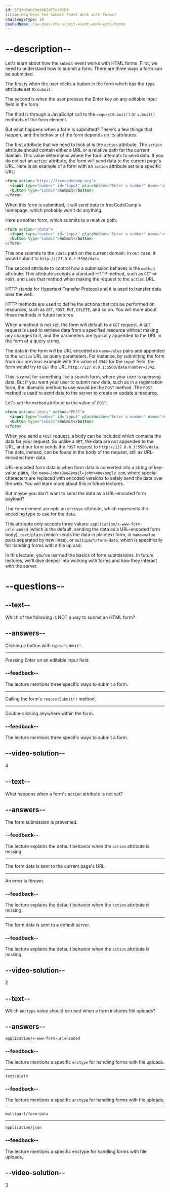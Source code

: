 ```yaml
---
id: 6733d3ab69e94b7df7ee91b0
title: How Does the Submit Event Work with Forms?
challengeType: 19
dashedName: how-does-the-submit-event-work-with-forms
---
```


# --description--

Let's learn about how the `submit` event works with HTML forms. First, we need to understand how to submit a form. There are three ways a form can be submitted.

The first is when the user clicks a button in the form which has the `type` attribute set to `submit`.

The second is when the user presses the Enter key on any editable input field in the form.

The third is through a JavaScript call to the `requestSubmit()` or `submit()` methods of the form element.

But what happens when a form is submitted? There's a few things that happen, and the behavior of the form depends on its attributes.

The first attribute that we need to look at is the `action` attribute. The `action` attribute should contain either a URL or a relative path for the current domain. This value determines where the form attempts to send data. If you do not set an `action` attribute, the form will send data to the current page's URL. Here is an example of a form with an `action` attribute set to a specific URL:

```html
<form action="https://freecodecamp.org">
  <input type="number" id="input" placeholder="Enter a number" name="number" />
  <button type="submit">Submit</button>
</form>
```

When this form is submitted, it will send data to freeCodeCamp's homepage, which probably won't do anything.

Here's another form, which submits to a relative path:

```html
<form action="/data">
  <input type="number" id="input" placeholder="Enter a number" name="number" />
  <button type="submit">Submit</button>
</form>
```

This one submits to the `/data` path on the current domain. In our case, it would submit to `http://127.0.0.1:5500/data`.

The second attribute to control how a submission behaves is the `method` attribute. This attribute accepts a standard HTTP method, such as `GET` or `POST`, and uses that method when making the request to the `action` URL.

HTTP stands for Hypertext Transfer Protocol and it is used to transfer data over the web.

HTTP methods are used to define the actions that can be performed on resources, such as `GET`, `POST`, `PUT`, `DELETE`, and so on. You will more about these methods in future lectures.

When a method is not set, the form will default to a `GET` request. A `GET` request is used to retrieve data from a specified resource without making any changes to it, and the parameters are typically appended to the URL in the form of a query string.

The data in the form will be URL encoded as `name=value` pairs and appended to the `action` URL as query parameters. For instance, by submitting the form from our previous example with the value of `3342` for the `input` field, the form would try to `GET` the URL `http://127.0.0.1:5500/data?number=3342`.

This is great for something like a search form, where your user is querying data. But if you want your user to submit new data, such as in a registration form, the idiomatic method to use would be the `POST` method. The `POST` method is used to send data to the server to create or update a resource.

Let's set the `method` attribute to the value of `POST`:

```xml
<form action="/data" method="POST">
  <input type="number" id="input" placeholder="Enter a number" name="number" />
  <button type="submit">Submit</button>
</form>
```

When you send a `POST` request, a body can be included which contains the data for your request. So unlike a `GET`, the data are not appended to the URL, and our form sends the `POST` request to `http://127.0.0.1:5500/data`. The data, instead, can be found in the body of the request, still as URL-encoded form data.

URL-encoded form data is when form data is converted into a string of key-value pairs, like `name=John+Doe&email=john%40example.com`, where special characters are replaced with encoded versions to safely send the data over the web. You will learn more about this in future lectures.

But maybe you don't want to send the data as a URL-encoded form payload?

The `form` element accepts an `enctype` attribute, which represents the encoding type to use for the data.

This attribute only accepts three values: `application/x-www-form-urlencoded` (which is the default, sending the data as a URL-encoded form body), `text/plain` (which sends the data in plaintext form, in `name=value` pairs separated by new lines), or `multipart/form-data`, which is specifically for handling forms with a file upload.

In this lecture, you've learned the basics of form submissions. In future lectures, we'll dive deeper into working with forms and how they interact with the server.

# --questions--

## --text--

Which of the following is NOT a way to submit an HTML form?

## --answers--

Clicking a button with `type="submit"`.

---

Pressing Enter on an editable input field.

### --feedback--

The lecture mentions three specific ways to submit a form.

---

Calling the form's `requestSubmit()` method.

---

Double-clicking anywhere within the form.

### --feedback--

The lecture mentions three specific ways to submit a form.

## --video-solution--

4

## --text--

What happens when a form's `action` attribute is not set?

## --answers--

The form submission is prevented.

### --feedback--

The lecture explains the default behavior when the `action` attribute is missing.

---

The form data is sent to the current page's URL.

---

An error is thrown.

### --feedback--

The lecture explains the default behavior when the `action` attribute is missing.

---

The form data is sent to a default server.

### --feedback--

The lecture explains the default behavior when the `action` attribute is missing.

## --video-solution--

2

## --text--

Which `enctype` value should be used when a form includes file uploads?

## --answers--

`application/x-www-form-urlencoded`

### --feedback--

The lecture mentions a specific `enctype` for handling forms with file uploads.

---

`text/plain`

### --feedback--

The lecture mentions a specific `enctype` for handling forms with file uploads.

---

`multipart/form-data`

---

`application/json`

### --feedback--

The lecture mentions a specific enctype for handling forms with file uploads.

## --video-solution--

3
